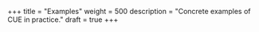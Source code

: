 +++
title = "Examples"
weight = 500
description = "Concrete examples of CUE in practice."
draft = true
+++
